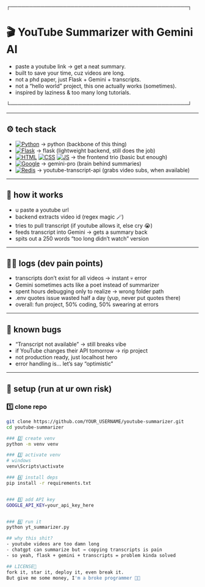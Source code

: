┌───────────────────────────────────────────────┐  
# 🎬 YouTube Summarizer with Gemini AI  

- paste a youtube link → get a neat summary.  
- built to save your time, cuz videos are long.  
- not a phd paper, just Flask + Gemini + transcripts.  
- not a “hello world” project, this one actually works (sometimes).  
- inspired by laziness & too many long tutorials.  

└───────────────────────────────────────────────┘  

---

## ⚙️ tech stack  
- [![Python](https://skillicons.dev/icons?i=python)](https://www.python.org/) → python (backbone of this thing)  
- [![Flask](https://skillicons.dev/icons?i=flask)](https://flask.palletsprojects.com/) → flask (lightweight backend, still does the job)  
- [![HTML](https://skillicons.dev/icons?i=html)]() [![CSS](https://skillicons.dev/icons?i=css)]() [![JS](https://skillicons.dev/icons?i=js)]() → the frontend trio (basic but enough)  
- [![Google](https://skillicons.dev/icons?i=googlecloud)](https://ai.google/) → gemini-pro (brain behind summaries)  
- [![Redis](https://skillicons.dev/icons?i=github)](https://github.com/jdepoix/youtube-transcript-api) → youtube-transcript-api (grabs video subs, when available)  

---

## 🧩 how it works  
- u paste a youtube url  
- backend extracts video id (regex magic 🪄)  
- tries to pull transcript (if youtube allows it, else cry 😭)  
- feeds transcript into Gemini → gets a summary back  
- spits out a 250 words “too long didn’t watch” version  

---

## 😮‍💨 logs (dev pain points)  
- transcripts don’t exist for all videos → instant 💀 error  
- Gemini sometimes acts like a poet instead of summarizer  
- spent hours debugging only to realize → wrong folder path  
- .env quotes issue wasted half a day (yup, never put quotes there)  
- overall: fun project, 50% coding, 50% swearing at errors  

---

## 🐛 known bugs  
- “Transcript not available” → still breaks vibe  
- if YouTube changes their API tomorrow → rip project  
- not production ready, just localhost hero  
- error handling is… let’s say “optimistic”  

---

## 🚀 setup (run at ur own risk)  

### 1️⃣ clone repo  
```bash
git clone https://github.com/YOUR_USERNAME/youtube-summarizer.git
cd youtube-summarizer

### 2️⃣ create venv
python -m venv venv

### 3️⃣ activate venv 
# windows
venv\Scripts\activate  

### 4️⃣ install deps
pip install -r requirements.txt


### 5️⃣ add API key 
GOOGLE_API_KEY=your_api_key_here


### 6️⃣ run it
python yt_summarizer.py

## why this shit?  
- youtube videos are too damn long
- chatgpt can summarize but → copying transcripts is pain
- so yeah, flask + gemini + transcripts = problem kinda solved 

## LICENSE📜
fork it, star it, deploy it, even break it.
But give me some money, I'm a broke programmer 🥲😭
